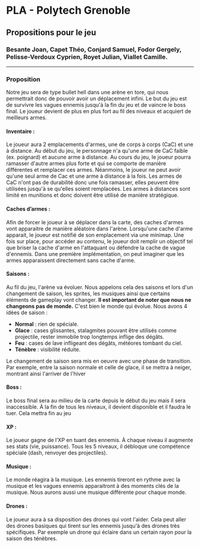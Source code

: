# PLA - Polytech Grenoble 

## Propositions pour le jeu 

### Besante Joan, Capet Théo, Conjard Samuel, Fodor Gergely, Pelisse-Verdoux Cyprien, Royet Julian, Viallet Camille.

------------------------------------------------------

### Proposition

Notre jeu sera de type bullet hell dans une arène en tore, qui nous permettrait donc de pouvoir avoir un déplacement infini.
Le but du jeu est de survivre les vagues ennemis jusqu'à la fin du jeu et de vaincre le boss final. Le joueur devient de plus 
en plus fort au fil des niveaux et acquiert de meilleurs armes.

#### Inventaire :

Le joueur aura 2 emplacements d'armes, une de corps à corps (CaC) et une à distance. Au début du jeu, le personnage n'a 
qu'une arme de CaC faible (ex. poignard) et aucune arme à distance. Au cours du jeu, le joueur pourra ramasser d'autre 
armes plus forte et qui se comporte de manière différentes et remplacer ces armes. Néanmoins, le joueur ne peut avoir qu'une 
seul arme de Cac et une arme à distance à la fois. Les armes de CaC n'ont pas de durabilité donc une fois ramasser, elles 
peuvent être utilisées jusqu'à se qu'elles soient remplacées. Les armes à distances sont limité en munitions et donc 
doivent être utilisé de manière stratégique.

#### Caches d’armes :

Afin de forcer le joueur à se déplacer dans la carte, des caches d'armes vont apparaitre de manière aléatoire dans l'arène.
Lorsqu'une cache d'arme apparait, le joueur est notifié de son emplacement via une minimap. Une fois sur place, pour 
accéder au contenu, le joueur doit remplir un objectif tel que briser la cache d'arme en l'attaquant ou défendre la cache 
de vague d'ennemis. Dans une première implémentation, on peut imaginer que les armes apparaissent directement sans cache
d'arme.

#### Saisons :

Au fil du jeu, l'arène va évoluer. Nous appelons cela des saisons et lors d'un changement de saison, les sprites, les musiques
ainsi que certains éléments de gameplay vont changer. **Il est important de noter que nous ne changeons pas de monde.**
C'est bien le monde qui évolue. Nous avons 4 idées de saison :

- **Normal** : rien de spéciale.
- **Glace** : cases glissantes, stalagmites pouvant être utilisés comme projectile, rester immobile trop longtemps inflige des dégâts.
- **Feu** : cases de lave infligeant des dégâts, météores tombant du ciel.
- **Ténèbre** : visibilité réduite.

Le changement de saison sera mis en oeuvre avec une phase de transition. Par exemple, entre la saison normale et celle 
de glace, il se mettra à neiger, montrant ainsi l'arriver de l'hiver

#### Boss :

Le boss final sera au milieu de la carte depuis le début du jeu mais il sera inaccessible. 
À la fin de tous les niveaux, il devient disponible et il faudra le tuer. Cela mettra fin au jeu

#### XP :

Le joueur gagne de l’XP en tuant des ennemis. À chaque niveau il augmente ses stats (vie, puissance). Tous les 5 niveaux, 
il débloque une compétence spéciale (dash, renvoyer des projectiles).

#### Musique :

Le monde réagira à la musique. Les ennemis tireront en rythme avec la musique et les vagues ennemis apparaitront à des 
moments clés de la musique. Nous aurons aussi une musique différente pour chaque monde.

#### Drones :

Le joueur aura à sa disposition des drones qui vont l'aider. Cela peut aller des drones basiques qui tirent sur les ennemis
jusqu'à des drones très spécifiques. Par exemple un drone qui éclaire dans un certain rayon pour la saison des ténèbres.
